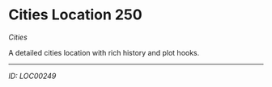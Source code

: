# Cities Location 250

*Cities*

A detailed cities location with rich history and plot hooks.

---
*ID: LOC00249*